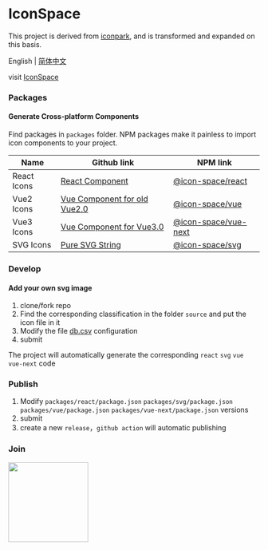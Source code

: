 # IconSpace

This project is derived from [iconpark](https://github.com/bytedance/iconpark), and is transformed and expanded on this basis.

English | [简体中文](README.zh.md)

visit [IconSpace](https://icon-space.github.io/doc/)


### Packages
#### Generate Cross-platform Components

Find packages in `packages` folder. NPM packages make it painless to import icon components to your project.

| Name | Github link | NPM link                                                                  |
| ------- | --- |---------------------------------------------------------------------------|
| React Icons | [React Component](./packages/react/README.md)  | [@icon-space/react](https://www.npmjs.com/package/@icon-space/react)      |
| Vue2 Icons | [Vue Component for old Vue2.0](./packages/vue/README.md) | [@icon-space/vue](https://www.npmjs.com/package/@icon-space/vue)           |
| Vue3 Icons | [Vue Component for Vue3.0](./packages/vue-next/README.md) | [@icon-space/vue-next](https://www.npmjs.com/package/@icon-space/vue-next) |
| SVG Icons | [Pure SVG String](./packages/svg/README.md)| [@icon-space/svg](https://www.npmjs.com/package/@icon-space/svg)           |

### Develop

#### Add your own svg image

1. clone/fork repo
2. Find the corresponding classification in the folder `source` and put the icon file in it
3. Modify the file [db.csv](source/db.csv) configuration
4. submit

The project will automatically generate the corresponding `react` `svg` `vue` `vue-next` code

### Publish

1. Modify `packages/react/package.json` `packages/svg/package.json` `packages/vue/package.json` `packages/vue-next/package.json` versions
2. submit
3. create a new `release`，`github action` will automatic publishing

### Join

<img src="https://user-images.githubusercontent.com/41979509/222069693-3df322d9-d914-4d25-a7d3-6549f3a82127.jpeg" width="160" />
